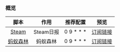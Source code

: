 ### 概览

|                             脚本                             |              作用               |   推荐配置   | 预览 |
| :----------------------------------------------------------: | :-----------------------------: | :----------: | ------------------------------------------------------------ |
| [Steam](https://raw.githubusercontent.com/troyzx/QuanX/master/Tasks/steam.js) | Steam日报 | 0 9 * * * | [订阅链接](https://ghproxy.com/https://raw.githubusercontent.com/troyzx/QuanX/master/Tasks/steam.js) |
| [蚂蚁森林](https://raw.githubusercontent.com/troyzx/QuanX/master/Tasks/ali.js) | 蚂蚁森林 | 0 9 * * * | [订阅链接](https://ghproxy.com/https://raw.githubusercontent.com/troyzx/QuanX/master/Tasks/ali.js) |
